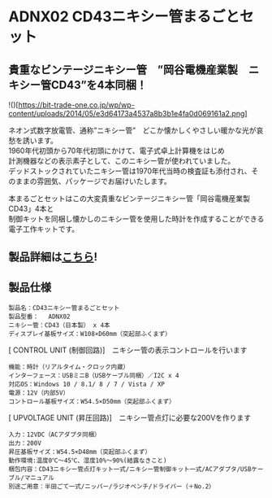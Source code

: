 # ADNX02 CD43ニキシー管まるごとセット

## 貴重なビンテージニキシー管　”岡谷電機産業製　ニキシー管CD43”を4本同梱！

!()[https://bit-trade-one.co.jp/wp/wp-content/uploads/2014/05/e3d64173a4537a8b3b1e4fa0d069161a2.png]  

ネオン式数字放電管、通称”ニキシー管”　どこか懐かしくやさしい暖かな光が哀愁を誘います。  
1960年代初頭から70年代初頭にかけて、電子式卓上計算機をはじめ  
計測機器などの表示素子として、このニキシー管が使われていました。  
デッドストックされていたニキシー管は1970年代当時の検査証も添付され、そのままの雰囲気、パッケージでお届けいたします。  

本まるごとセットはこの大変貴重なビンテージニキシー管「岡谷電機産業製　CD43」4本と  
制御キットを同梱し懐かしのニキシー管を使用した時計を作成することができる電子工作キットです。  

## 製品詳細は[こちら](https://bit-trade-one.co.jp/product/assemblydisk/adnx02kosaku/)!

## 製品仕様

    製品名：CD43ニキシー管まるごとセット  
    製品型番： 　ADNX02  
    ニキシー管：CD43（日本製） x 4本  
    ディスプレイ基板サイズ：W108×D60mm（突起部ふくまず）  

[ CONTROL UNIT (制御回路)]　ニキシー管の表示コントロールを行います  

    機能：時計（リアルタイム・クロック内蔵）  
    インターフェース：USBミニB（USBケーブル同梱）／I2C x 4  
    対応OS：Windows 10 / 8.1/ 8 / 7 / Vista / XP  
    電源：12V（内部5V）  
    コントロール基板サイズ：W54.5×D50mm（突起部ふくまず）  

[ UPVOLTAGE UNIT (昇圧回路)]　ニキシー管点灯に必要な200Vを作ります  

    入力：12VDC（ACアダプタ同梱）  
    出力：200V  
    昇圧基板サイズ：W54.5×D48mm（突起部ふくまず）  
    動作環境:温度0℃～45℃、湿度10%～90%(結露なきこと)  
    梱包内容：CD43ニキシー管点灯キット一式/ニキシー管制御キット一式/ACアダプタ/USBケーブル/マニュアル  
    別途ご用意：半田ごて一式/ニッパー/ラジオペンチ/ドライバー（＋No.2）  